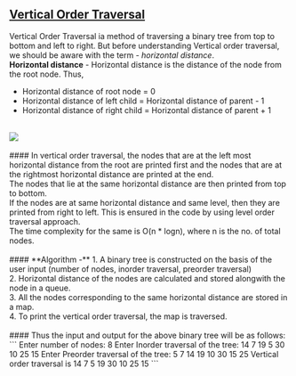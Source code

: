## [Vertical Order Traversal](T-Tree\T-TreeTraversals\verticalTraversal.cpp)
Vertical Order Traversal ia method of traversing a binary tree from top to bottom and left to right.
But before understanding Vertical order traversal, we should be aware with the term - *horizontal distance*.<br>
**Horizontal distance** - Horizontal distance is the distance of the node from the root node. Thus,
- Horizontal distance of root node = 0
- Horizontal distance of left child = Horizontal distance of parent - 1
- Horizontal distance of right child = Horizontal distance of parent + 1
<br></br>
<img src = "https://i.imgur.com/I7g4VHa.png"/>
<br></br>
#### In vertical order traversal, the nodes that are at the left most horizontal distance from the root are printed first and the nodes that are at the rightmost horizontal distance are printed at the end. <br> The nodes that lie at the same horizontal distance are then printed from top to bottom. <br> If the nodes are at same horizontal distance and same level, then they are printed from right to left. This is ensured in the code by using level order traversal approach. <br>
The time complexity for the same is O(n * logn), where n is the no. of total nodes.
<br></br>
#### **Algorithm -** 
1. A binary tree is constructed on the basis of the user input (number of nodes, inorder traversal, preorder traversal)<br>
2. Horizontal distance of the nodes are calculated and stored alongwith the node in a queue.<br>
3. All the nodes corresponding to the same horizontal distance are stored in a map.<br>
4. To print the vertical order traversal, the map is traversed. 
<br></br>
#### Thus the input and output for the above binary tree will be as follows: <br>
```
Enter number of nodes: 
8
Enter Inorder traversal of the tree: 
14 7 19 5 30 10 25 15
Enter Preorder traversal of the tree: 
5 7 14 19 10 30 15 25
Vertical order traversal is 
14
7
5 19 30
10 25
15
```